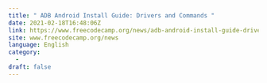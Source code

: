 ```yaml
---
title: " ADB Android Install Guide: Drivers and Commands "
date: 2021-02-18T16:48:06Z
link: https://www.freecodecamp.org/news/adb-android-install-guide-drivers-and-commands/?utm_medium=RSS&utm_source=news.12bit.vn
site: www.freecodecamp.org/news
language: English
category:
  -   
draft: false
---
```

